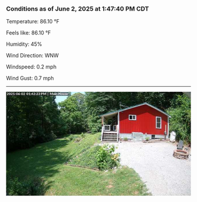 ### Conditions as of June 2, 2025 at 1:47:40 PM CDT 

Temperature: 86.10 &deg;F

Feels like: 86.10 &deg;F

Humidity: 45%

Wind Direction: WNW

Windspeed: 0.2 mph

Wind Gust: 0.7 mph

---

<img src="./images/latest.jpeg"/>


